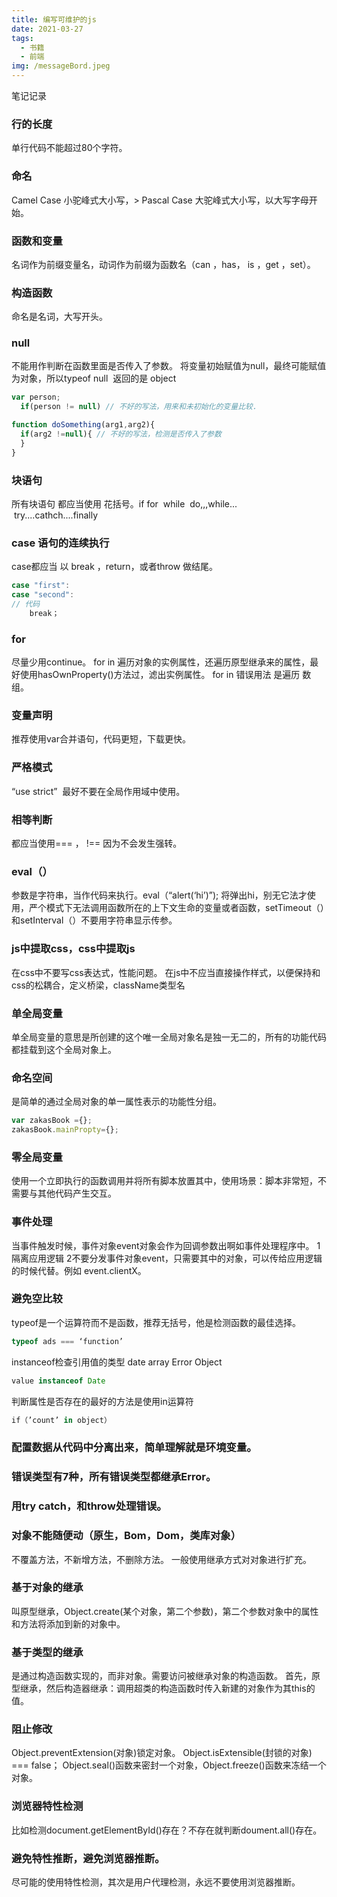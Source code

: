 ```yaml
---
title: 编写可维护的js
date: 2021-03-27
tags: 
  - 书籍
  - 前端
img: /messageBord.jpeg
---
```

笔记记录
<!-- more -->
### 行的长度
单行代码不能超过80个字符。
### 命名
Camel Case 小驼峰式大小写，> Pascal Case 大驼峰式大小写，以大写字母开始。
### 函数和变量
名词作为前缀变量名，动词作为前缀为函数名（can ，has， is ，get ，set）。
### 构造函数
命名是名词，大写开头。
### null
不能用作判断在函数里面是否传入了参数。
将变量初始赋值为null，最终可能赋值为对象，所以typeof null  返回的是 object
```javascript
var person;
  if(person != null) // 不好的写法，用来和未初始化的变量比较.

function doSomething(arg1,arg2){
  if(arg2 !=null){ // 不好的写法，检测是否传入了参数
  }
}
```
### 块语句
所有块语句 都应当使用 花括号。if for  while  do,,,while...   try....cathch....finally
### case 语句的连续执行
case都应当 以 break ，return，或者throw 做结尾。
```javascript
case "first":
case "second":
// 代码
    break；
```
### for
尽量少用continue。
for in 遍历对象的实例属性，还遍历原型继承来的属性，最好使用hasOwnProperty()方法过，滤出实例属性。
for in 错误用法 是遍历 数组。
### 变量声明
推荐使用var合并语句，代码更短，下载更快。
### 严格模式
“use strict”  最好不要在全局作用域中使用。
### 相等判断
都应当使用=== ， !== 因为不会发生强转。
### eval（）
参数是字符串，当作代码来执行。eval（“alert(‘hi’)”); 将弹出hi，别无它法才使用，严个模式下无法调用函数所在的上下文生命的变量或者函数，setTimeout（）和setInterval（）不要用字符串显示传参。
### js中提取css，css中提取js
在css中不要写css表达式，性能问题。
在js中不应当直接操作样式，以便保持和css的松耦合，定义桥梁，className类型名
### 单全局变量
单全局变量的意思是所创建的这个唯一全局对象名是独一无二的，所有的功能代码都挂载到这个全局对象上。
### 命名空间
是简单的通过全局对象的单一属性表示的功能性分组。
```javascript
var zakasBook ={};
zakasBook.mainPropty={}; 
```
### 零全局变量
使用一个立即执行的函数调用并将所有脚本放置其中，使用场景：脚本非常短，不需要与其他代码产生交互。
### 事件处理
当事件触发时候，事件对象event对象会作为回调参数出啊如事件处理程序中。
1隔离应用逻辑
2不要分发事件对象event，只需要其中的对象，可以传给应用逻辑的时候代替。例如 event.clientX。
### 避免空比较
typeof是一个运算符而不是函数，推荐无括号，他是检测函数的最佳选择。
```javascript
typeof ads === ‘function’   
```
instanceof检查引用值的类型 date array Error Object
```javascript
value instanceof Date
```
判断属性是否存在的最好的方法是使用in运算符
```javascript
if（’count’ in object）
```
### 配置数据从代码中分离出来，简单理解就是环境变量。
### 错误类型有7种，所有错误类型都继承Error。
### 用try catch，和throw处理错误。
### 对象不能随便动（原生，Bom，Dom，类库对象）
不覆盖方法，不新增方法，不删除方法。
一般使用继承方式对对象进行扩充。
### 基于对象的继承
叫原型继承，Object.create(某个对象，第二个参数)，第二个参数对象中的属性和方法将添加到新的对象中。
### 基于类型的继承
是通过构造函数实现的，而非对象。需要访问被继承对象的构造函数。
首先，原型继承，然后构造器继承：调用超类的构造函数时传入新建的对象作为其this的值。
### 阻止修改
Object.preventExtension(对象)锁定对象。 Object.isExtensible(封锁的对象) === false；
Object.seal()函数来密封一个对象，Object.freeze()函数来冻结一个对象。
### 浏览器特性检测
比如检测document.getElementById()存在？不存在就判断doument.all()存在。
### 避免特性推断，避免浏览器推断。
尽可能的使用特性检测，其次是用户代理检测，永远不要使用浏览器推断。

